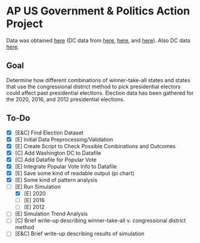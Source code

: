 # AP US Government & Politics Action Project

Data was obtained [here](https://www.dailykos.com/stories/2020/11/19/1163009/-Daily-Kos-Elections-presidential-results-by-congressional-district-for-2020-2016-and-2012) (DC data from [here](https://www.nbcnews.com/politics/2020-elections/district-of-columbia-president-results), [here](https://www.politico.com/2016-election/results/map/president/district-of-columbia/), and [here](https://www.politico.com/2012-election/results/president/district-of-columbia/)). Also DC data [here](https://www.washingtonpost.com/elections/election-results/district-of-columbia-2020/).

## Goal

Determine how different combinations of winner-take-all states and states that use the congressional district method to pick presidential electors could affect past presidential elections. Election data has been gathered for the 2020, 2016, and 2012 presidential elections.

## To-Do

- [X] [E&C] Find Election Dataset
- [X] [E] Initial Data Preprocessing/Validation
- [X] [E] Create Script to Check Possible Combinations and Outcomes
- [X] [C] Add Washington DC to Datafile
- [X] [C] Add Datafile for Popular Vote
- [X] [E] Integrate Popular Vote Info to Datafile
- [X] [E] Save some kind of readable output (pi chart)
- [X] [E] Some kind of pattern analysis
- [ ] [E] Run Simulation
  - [X] [E] 2020
  - [ ] [E] 2016
  - [ ] [E] 2012
- [ ] [E] Simulation Trend Analysis
- [ ] [C] Brief write-up describing winner-take-all v. congressional district method
- [ ] [E&C] Brief write-up describing results of simulation
